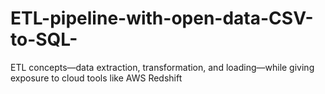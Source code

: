 # ETL-pipeline-with-open-data-CSV-to-SQL-
ETL concepts—data extraction, transformation, and loading—while giving exposure to cloud tools like AWS Redshift
